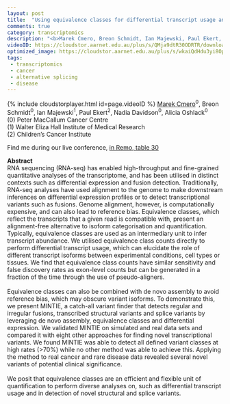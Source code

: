```yaml
---
layout: post
title:  "Using equivalence classes for differential transcript usage and variant detection in RNA-seq data"
comments: true
category: transcriptomics
description: "<b>Marek Cmero, Breon Schmidt, Ian Majewski, Paul Ekert, Nadia Davidson, Alicia Oshlack</b><br/>RNA sequencing (RNA-seq) has enabled high-throughp..."
videoID: https://cloudstor.aarnet.edu.au/plus/s/QMja9dtR30ODRTR/download
optimized_image: https://cloudstor.aarnet.edu.au/plus/s/wkaiQdHdu3yi8Op/download
tags:
 - transcriptomics
 - cancer
 - alternative splicing
 - disease
---
```

{% include cloudstorplayer.html id=page.videoID %}
<u>Marek Cmero</u><sup>0</sup>, Breon Schmidt<sup>0</sup>, Ian Majewski<sup>1</sup>, Paul Ekert<sup>2</sup>, Nadia Davidson<sup>0</sup>, Alicia Oshlack<sup>0</sup><br/>
\(0\) Peter MacCallum Cancer Centre<br/>
\(1\) Walter Eliza Hall Institute of Medical Research<br/>
\(2\) Children’s Cancer Institute

Find me during our live conference, [in Remo, table 30](https://remo.co)

<b>Abstract</b><br/>
RNA sequencing \(RNA-seq\) has enabled high-throughput and fine-grained quantitative analyses of the transcriptome, and has been utilised in distinct contexts such as differential expression and fusion detection. Traditionally, RNA-seq analyses have used alignment to the genome to make downstream inferences on differential expression profiles or to detect transcriptional variants such as fusions. Genome alignment, however, is computationally expensive, and can also lead to reference bias. Equivalence classes, which reflect the transcripts that a given read is compatible with, present an alignment-free alternative to isoform categorisation and quantification. Typically, equivalence classes are used as an intermediary unit to infer transcript abundance. We utilised equivalence class counts directly to perform differential transcript usage, which can elucidate the role of different transcript isoforms between experimental conditions, cell types or tissues. We find that equivalence class counts have similar sensitivity and false discovery rates as exon-level counts but can be generated in a fraction of the time through the use of pseudo-aligners. <br/><br/>Equivalence classes can also be combined with de novo assembly to avoid reference bias, which may obscure variant isoforms. To demonstrate this, we present MINTIE, a catch-all variant finder that detects regular and irregular fusions, transcribed structural variants and splice variants by leveraging de novo assembly, equivalence classes and differential expression. We validated MINTIE on simulated and real data sets and compared it with eight other approaches for finding novel transcriptional variants. We found MINTIE was able to detect all defined variant classes at high rates \(&gt;70%\) while no other method was able to achieve this. Applying the method to real cancer and rare disease data revealed several novel variants of potential clinical significance.<br/><br/>We posit that equivalence classes are an efficient and flexible unit of quantification to perform diverse analyses on, such as differential transcript usage and in detection of novel structural and splice variants.
